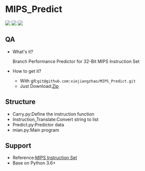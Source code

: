 # MIPS_Predict

![][1]
![][2]
![][3]

## QA

- What's it?

  Branch Performance Predictor for 32-Bit MIPS Instruction Set

- How to get it?

  - With git:`git@github.com:xiejiangzhao/MIPS_Predict.git`
  - Just Download:[Zip](https://github.com/xiejiangzhao/MIPS_Predict/archive/master.zip)

## Structure

- Carry.py:Define the instruction function
- Instruction_Translate:Convert string to list
- Predict.py:Predictor data
- mian.py:Main program

## Support

- Reference:[MIPS Instruction Set](http://blog.csdn.net/yixilee/article/details/4316617)
- Base on Python 3.6+


[1]:https://img.shields.io/travis/rust-lang/rust.svg
[2]:https://img.shields.io/badge/python-3.6.0-blue.svg
[3]:https://img.shields.io/badge/release-1.0-orange.svg